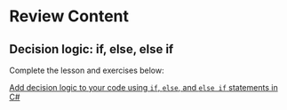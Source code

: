 # Review Content

## Decision logic: if, else, else if

Complete the lesson and exercises below:

[Add decision logic to your code using `if`, `else`, and `else if` statements in C#](https://learn.microsoft.com/en-us/training/modules/csharp-if-elseif-else/)

